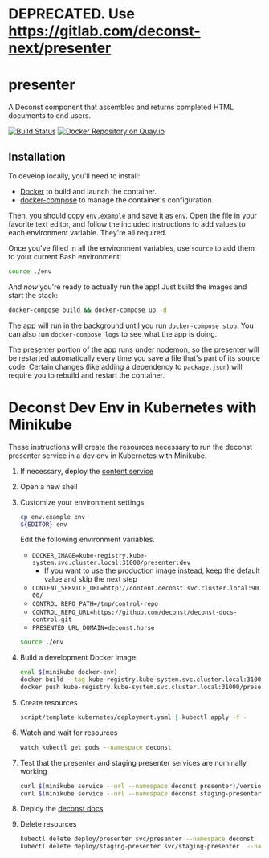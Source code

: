 # DEPRECATED. Use https://gitlab.com/deconst-next/presenter

# presenter

A Deconst component that assembles and returns completed HTML documents to end users.

[![Build Status](https://travis-ci.org/deconst/presenter.svg?branch=master)](https://travis-ci.org/deconst/presenter)
[![Docker Repository on Quay.io](https://quay.io/repository/deconst/presenter/status "Docker Repository on Quay.io")](https://quay.io/repository/deconst/presenter)

## Installation

To develop locally, you'll need to install:

 * [Docker](https://docs.docker.com/installation/#installation) to build and launch the container.
 * [docker-compose](https://docs.docker.com/compose/install/) to manage the container's configuration.

Then, you should copy `env.example` and save it as `env`. Open the file in your favorite text editor, and follow the included instructions to add values to each environment variable. They're all required.

Once you've filled in all the environment variables, use `source` to add them to your current Bash environment:

```bash
source ./env
```
And _now_ you're ready to actually run the app! Just build the images and start the stack:

```bash
docker-compose build && docker-compose up -d
```

The app will run in the background until you run `docker-compose stop`. You can also run `docker-compose logs` to see what the app is doing.

The presenter portion of the app runs under [nodemon](http://nodemon.io/), so the presenter will be restarted automatically every time you save a file that's part of its source code. Certain changes (like adding a dependency to `package.json`) will require you to rebuild and restart the container.

# Deconst Dev Env in Kubernetes with Minikube

These instructions will create the resources necessary to run the deconst presenter service in a dev env in Kubernetes with Minikube.

1. If necessary, deploy the [content service](https://github.com/deconst/content-service#deconst-dev-env-in-kubernetes-with-minikube)

1. Open a new shell

1. Customize your environment settings

    ```bash
    cp env.example env
    ${EDITOR} env
    ```

    Edit the following environment variables.

    * `DOCKER_IMAGE=kube-registry.kube-system.svc.cluster.local:31000/presenter:dev`
      * If you want to use the production image instead, keep the default value and skip the next step
    * `CONTENT_SERVICE_URL=http://content.deconst.svc.cluster.local:9000/`
    * `CONTROL_REPO_PATH=/tmp/control-repo`
    * `CONTROL_REPO_URL=https://github.com/deconst/deconst-docs-control.git`
    * `PRESENTED_URL_DOMAIN=deconst.horse`


    ```bash
    source ./env
    ```

1. Build a development Docker image

    ```bash
    eval $(minikube docker-env)
    docker build --tag kube-registry.kube-system.svc.cluster.local:31000/presenter:dev .
    docker push kube-registry.kube-system.svc.cluster.local:31000/presenter:dev
    ```

1. Create resources

    ```bash
    script/template kubernetes/deployment.yaml | kubectl apply -f -
    ```

1. Watch and wait for resources

    ```bash
    watch kubectl get pods --namespace deconst
    ```

1. Test that the presenter and staging presenter services are nominally working

    ```bash
    curl $(minikube service --url --namespace deconst presenter)/version/
    curl $(minikube service --url --namespace deconst staging-presenter)/version/
    ```

1. Deploy the [deconst docs](https://github.com/deconst/deconst-docs#deconst-dev-env-in-kubernetes-with-minikube)

1. Delete resources

    ```bash
    kubectl delete deploy/presenter svc/presenter --namespace deconst
    kubectl delete deploy/staging-presenter svc/staging-presenter  --namespace deconst
    ```
